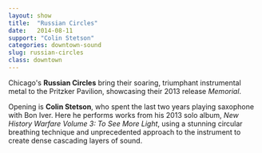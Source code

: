 ```yaml
---
layout: show
title:  "Russian Circles"
date:   2014-08-11
support: "Colin Stetson"
categories: downtown-sound
slug: russian-circles
class: downtown
---
```


Chicago's **Russian Circles** bring their soaring, triumphant instrumental metal to the Pritzker Pavilion, showcasing their 2013 release *Memorial*.

Opening is **Colin Stetson**, who spent the last two years playing saxophone with Bon Iver. Here he performs works from his 2013 solo album, *New History Warfare Volume 3: To See More Light*, using a stunning circular breathing technique and unprecedented approach to the instrument to create dense cascading layers of sound.
